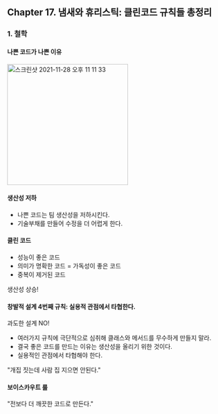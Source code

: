 ## Chapter 17. 냄새와 휴리스틱: 클린코드 규칙들 총정리

### 1. 철학
#### 나쁜 코드가 나쁜 이유  

<img width="279" alt="스크린샷 2021-11-28 오후 11 11 33" src="https://user-images.githubusercontent.com/83348294/143771474-599ed8f1-1b21-4449-8ab3-f3c9f2cc409f.png">  

#### 생산성 저하  
- 나쁜 코드는 팀 생산성을 저하시킨다.  
- 기술부채를 만들어 수정을 더 어렵게 한다.

#### 클린 코드
- 성능이 좋은 코드
- 의미가 명확한 코드 = 가독성이 좋은 코드
- 중복이 제거된 코드

생산성 상승!

#### 창발적 설계 4번째 규칙: 실용적 관점에서 타협한다.
과도한 설계 NO!
- 여러가지 규칙에 극단적으로 심취해 클래스와 메서드를 무수하게 만들지 말라.
- 결국 좋은 코드를 만드는 이유는 생산성을 올리기 위한 것이다.
- 실용적인 관점에서 타협해야 한다.  
  
"개집 짓는데 사람 집 지으면 안된다."

#### 보이스카우트 룰
"전보다 더 깨끗한 코드로 만든다."
